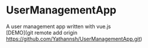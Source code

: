 # UserManagementApp
A user management app written with vue.js  
[DEMO](git remote add origin https://github.com/Yathannsh/UserManagementApp.git)
